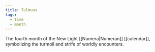 ```yaml
---
title: Tulmuus
tags:
  - time
  - month
---
```

The fourth month of the New Light [[Numera|Numeran]] [[calendar]], symbolizing the turmoil and strife of worldly encounters. 
